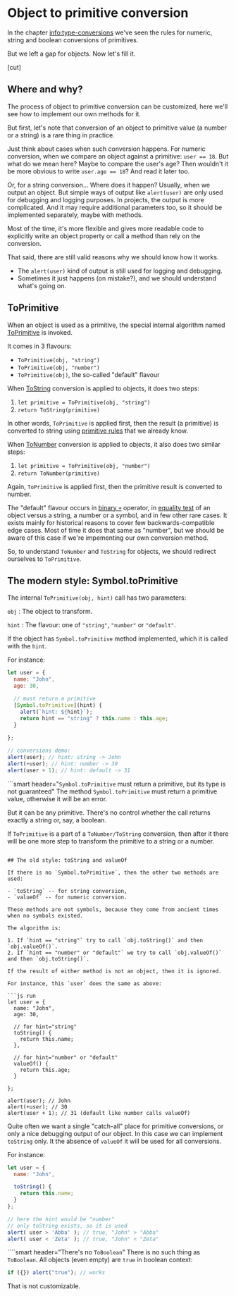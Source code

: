 
# Object to primitive conversion

In the chapter <info:type-conversions> we've seen the rules for numeric, string and boolean conversions of primitives.

But we left a gap for objects. Now let's fill it.


[cut]

## Where and why?

The process of object to primitive conversion can be customized, here we'll see how to implement our own methods for it.

But first, let's note that conversion of an object to primitive value (a number or a string) is a rare thing in practice.

Just think about cases when such conversion happens. For numeric conversion, when we compare an object against a primitive: `user == 18`. But what do we mean here? Maybe to compare the user's age? Then wouldn't it be more obvious to write `user.age == 18`? And read it later too.

Or, for a string conversion... Where does it happen? Usually, when we output an object. But simple ways of output like `alert(user)` are only used for debugging and logging purposes. In projects, the output is more complicated. And it may require additional parameters too, so it should be implemented separately, maybe with methods.

Most of the time, it's more flexible and gives more readable code to explicitly write an object property or call a method than rely on the conversion.

That said, there are still valid reasons why we should know how it works.

- The `alert(user)` kind of output is still used for logging and debugging.
- Sometimes it just happens (on mistake?), and we should understand what's going on.

## ToPrimitive 

When an object is used as a primitive, the special internal algorithm named [ToPrimitive](https://tc39.github.io/ecma262/#sec-toprimitive) is invoked.

It comes in 3 flavours:

- `ToPrimitive(obj, "string")` 
- `ToPrimitive(obj, "number")` 
- `ToPrimitive(obj)`, the so-called "default" flavour

When [ToString](https://tc39.github.io/ecma262/#sec-tostring) conversion is applied to objects, it does two steps:


1. `let primitive = ToPrimitive(obj, "string")`
2. `return ToString(primitive)`

In other words, `ToPrimitive` is applied first, then the result (a primitive) is converted to string using [primitive rules](info:type-conversions) that we already know.

When [ToNumber](https://tc39.github.io/ecma262/#sec-tonumber) conversion is applied to objects, it also does two similar steps:

1. `let primitive = ToPrimitive(obj, "number")`
2. `return ToNumber(primitive)`

Again, `ToPrimitive` is applied first, then the primitive result is converted to number.

The "default" flavour occurs in [binary `+`](https://tc39.github.io/ecma262/#sec-addition-operator-plus-runtime-semantics-evaluation) operator, in [equality test](https://tc39.github.io/ecma262/#sec-abstract-equality-comparison) of an object versus a string, a number or a symbol, and in few other rare cases. It exists mainly for historical reasons to cover few backwards-compatible edge cases. Most of time it does that same as "number", but we should be aware of this case if we're impementing our own conversion method.

So, to understand `ToNumber` and `ToString` for objects, we should redirect ourselves to `ToPrimitive`.

## The modern style: Symbol.toPrimitive

The internal `ToPrimitive(obj, hint)` call has two parameters: 

`obj`
: The object to transform.

`hint`
: The flavour: one of `"string"`, `"number"` or `"default"`.

If the object has `Symbol.toPrimitive` method implemented, which it is called with the `hint`.

For instance:

```js run
let user = {
  name: "John",
  age: 30,

  // must return a primitive
  [Symbol.toPrimitive](hint) {
    alert(`hint: ${hint}`);
    return hint == "string" ? this.name : this.age;
  }
  
};

// conversions demo:
alert(user); // hint: string -> John
alert(+user); // hint: number -> 30
alert(user + 1); // hint: default -> 31
```


```smart header="`Symbol.toPrimitive` must return a primitive, but its type is not guaranteed"
The method `Symbol.toPrimitive` must return a primitive value, otherwise it will be an error.

But it can be any primitive. There's no control whether the call returns exactly a string or, say, a boolean. 

If `ToPrimitive` is a part of a `ToNumber/ToString` conversion, then after it there will be one more step to transform the primitive to a string or a number.
```

## The old style: toString and valueOf

If there is no `Symbol.toPrimitive`, then the other two methods are used:

- `toString` -- for string conversion,
- `valueOf` -- for numeric conversion.

These methods are not symbols, because they come from ancient times when no symbols existed. 

The algorithm is:

1. If `hint == "string"` try to call `obj.toString()` and then `obj.valueOf()`.
2. If `hint == "number" or "default"` we try to call `obj.valueOf()` and then `obj.toString()`.

If the result of either method is not an object, then it is ignored.

For instance, this `user` does the same as above:

```js run
let user = {
  name: "John",
  age: 30,

  // for hint="string"
  toString() {
    return this.name;
  },

  // for hint="number" or "default"
  valueOf() {
    return this.age;
  }

};

alert(user); // John
alert(+user); // 30
alert(user + 1); // 31 (default like number calls valueOf)
```

Quite often we want a single "catch-all" place for primitive conversions, or only a nice debugging output of our object. In this case we can implement `toString` only. It the absence of `valueOf` it will be used for all conversions.

For instance:

```js run
let user = {
  name: "John",

  toString() {
    return this.name;
  }
};

// here the hint would be "number"
// only toString exists, so it is used
alert( user > 'Abba' ); // true, "John" > "Abba"
alert( user < 'Zeta' ); // true, "John" < "Zeta"
```

````smart header="There's no `ToBoolean`"
There is no such thing as `ToBoolean`. All objects (even empty) are `true` in boolean context:

```js run
if ({}) alert("true"); // works
```

That is not customizable.
````



